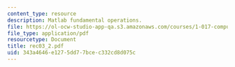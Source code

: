 ```yaml
---
content_type: resource
description: Matlab fundamental operations.
file: https://ol-ocw-studio-app-qa.s3.amazonaws.com/courses/1-017-computing-and-data-analysis-for-environmental-applications-fall-2003/343a4646e1275dd77bcec332cd8d075c_rec03_2.pdf
file_type: application/pdf
resourcetype: Document
title: rec03_2.pdf
uid: 343a4646-e127-5dd7-7bce-c332cd8d075c
---
```

